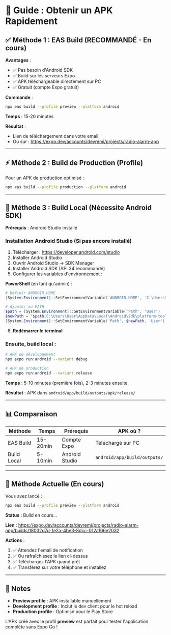 # 🚀 Guide : Obtenir un APK Rapidement

## ✅ Méthode 1 : EAS Build (RECOMMANDÉ - En cours)

**Avantages** :

- ✅ Pas besoin d'Android SDK
- ✅ Build sur les serveurs Expo
- ✅ APK téléchargeable directement sur PC
- ✅ Gratuit (compte Expo gratuit)

**Commande** :

```bash
npx eas build --profile preview --platform android
```

**Temps** : 15-20 minutes

**Résultat** :

- Lien de téléchargement dans votre email
- Ou sur : https://expo.dev/accounts/devremi/projects/radio-alarm-app

---

## ⚡ Méthode 2 : Build de Production (Profile)

Pour un APK de production optimisé :

```bash
npx eas build --profile production --platform android
```

---

## 🔧 Méthode 3 : Build Local (Nécessite Android SDK)

**Prérequis** : Android Studio installé

### Installation Android Studio (Si pas encore installé)

1. Télécharger : https://developer.android.com/studio
2. Installer Android Studio
3. Ouvrir Android Studio → SDK Manager
4. Installer Android SDK (API 34 recommandé)
5. Configurer les variables d'environnement :

**PowerShell** (en tant qu'admin) :

```powershell
# Définir ANDROID_HOME
[System.Environment]::SetEnvironmentVariable('ANDROID_HOME', 'C:\Users\User\AppData\Local\Android\Sdk', 'User')

# Ajouter au PATH
$path = [System.Environment]::GetEnvironmentVariable('Path', 'User')
$newPath = "$path;C:\Users\User\AppData\Local\Android\Sdk\platform-tools;C:\Users\User\AppData\Local\Android\Sdk\tools"
[System.Environment]::SetEnvironmentVariable('Path', $newPath, 'User')
```

6. **Redémarrer le terminal**

### Ensuite, build local :

```bash
# APK de développement
npx expo run:android --variant debug

# APK de production
npx expo run:android --variant release
```

**Temps** : 5-10 minutes (première fois), 2-3 minutes ensuite

**Résultat** : APK dans `android/app/build/outputs/apk/release/`

---

## 📊 Comparaison

| Méthode     | Temps    | Prérequis      | APK où ?                     |
| ----------- | -------- | -------------- | ---------------------------- |
| EAS Build   | 15-20min | Compte Expo    | Téléchargé sur PC            |
| Build Local | 5-10min  | Android Studio | `android/app/build/outputs/` |

---

## 🎯 Méthode Actuelle (En cours)

Vous avez lancé :

```bash
npx eas build --profile preview --platform android
```

**Status** : Build en cours...

**Lien** : https://expo.dev/accounts/devremi/projects/radio-alarm-app/builds/18032d7d-fe2a-4be3-8dcc-012a166e2032

**Actions** :

1. ✅ Attendez l'email de notification
2. ✅ Ou rafraîchissez le lien ci-dessus
3. ✅ Téléchargez l'APK quand prêt
4. ✅ Transférez sur votre téléphone et installez

---

## 📝 Notes

- **Preview profile** : APK installable manuellement
- **Development profile** : Inclut le dev client pour le hot reload
- **Production profile** : Optimisé pour le Play Store

L'APK créé avec le profil **preview** est parfait pour tester l'application complète sans Expo Go !
